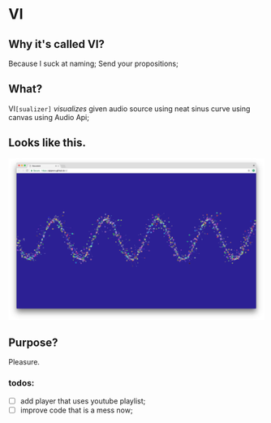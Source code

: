 # VI

## Why it's called VI?
Because I suck at naming; Send your propositions;

## What? 
VI`[sualizer]` *visualizes* given audio source using neat sinus curve using canvas using Audio Api;

## Looks like this.
![example](/screen.png)

## Purpose?
Pleasure.

### todos:
* [ ] add player that uses youtube playlist;
* [ ] improve code that is a mess now;
